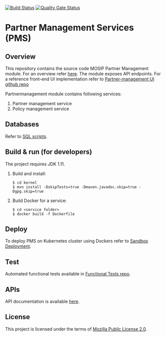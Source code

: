 
[![Build Status](https://travis-ci.com/mosip/partner-management-services.svg?branch=master)](https://app.travis-ci.com/mosip/partner-management-services)
[![Quality Gate Status](https://sonarcloud.io/api/project_badges/measure?project=mosip_partner-management-services&metric=alert_status)](https://sonarcloud.io/dashboard?id=mosip_partner-management-services)

# Partner Management Services (PMS)

## Overview
This repository contains the source code MOSIP Partner Management module. For an overview refer [here](https://docs.mosip.io/1.2.0/modules/partner-management-services).  The module exposes API endpoints. For a reference front-end UI implementation refer to [Partner-management UI github repo](https://github.com/mosip/partner-management-portal/)

Partnermanagement module contains following services:
1. Partner management service
2. Policy management service

## Databases
Refer to [SQL scripts](db_scripts).

## Build & run (for developers)
The project requires JDK 1.11. 
1. Build and install:
    ```
    $ cd kernel
    $ mvn install -DskipTests=true -Dmaven.javadoc.skip=true -Dgpg.skip=true
    ```
1. Build Docker for a service:
    ```
    $ cd <service folder>
    $ docker build -f Dockerfile
    ```

## Deploy
To deploy PMS on Kubernetes cluster using Dockers refer to [Sandbox Deployment](https://docs.mosip.io/1.2.0/deployment/sandbox-deployment).

## Test
Automated functional tests available in [Functional Tests repo](https://github.com/mosip/mosip-functional-tests).

## APIs
API documentation is available [here](https://mosip.github.io/documentation/).

## License
This project is licensed under the terms of [Mozilla Public License 2.0](LICENSE).
